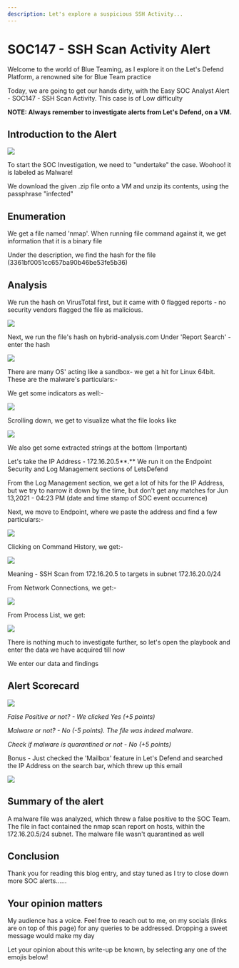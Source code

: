 ```yaml
---
description: Let's explore a suspicious SSH Activity...
---
```


# SOC147 - SSH Scan Activity Alert

Welcome to the world of Blue Teaming, as I explore it on the Let's Defend Platform, a renowned site for Blue Team practice

Today, we are going to get our hands dirty, with the Easy SOC Analyst Alert - SOC147 - SSH Scan Activity. This case is of Low difficulty

**NOTE: Always remember to investigate alerts from Let's Defend, on a VM.**

## Introduction to the Alert

![](../.gitbook/assets/7.png)

To start the SOC Investigation, we need to "undertake" the case. Woohoo! it is labeled as Malware!

We download the given .zip file onto a VM and unzip its contents, using the passphrase "infected"

## Enumeration

We get a file named 'nmap'. When running file command against it, we get information that it is a binary file

Under the description, we find the hash for the file (3361bf0051cc657ba90b46be53fe5b36)

## Analysis

We run the hash on VirusTotal first, but it came with 0 flagged reports - no security vendors flagged the file as malicious.

![](<../.gitbook/assets/3 (2).png>)

Next, we run the file's hash on hybrid-analysis.com Under 'Report Search' - enter the hash

![](../.gitbook/assets/4.png)

There are many OS' acting like a sandbox- we get a hit for Linux 64bit. These are the malware's particulars:-

We get some indicators as well:-

![](<../.gitbook/assets/5 (2).png>)

Scrolling down, we get to visualize what the file looks like

![](<../.gitbook/assets/6 (1).png>)

We also get some extracted strings at the bottom (Important)

Let's take the IP Address - 172.16.20.5**.** We run it on the Endpoint Security and Log Management sections of LetsDefend

From the Log Management section, we get a lot of hits for the IP Address, but we try to narrow it down by the time, but don't get any matches for Jun 13,2021 - 04:23 PM (date and time stamp of SOC event occurrence)

Next, we move to Endpoint, where we paste the address and find a few particulars:-

![](../.gitbook/assets/8.png)

Clicking on Command History, we get:-

![](../.gitbook/assets/9.png)

Meaning - SSH Scan from 172.16.20.5 to targets in subnet 172.16.20.0/24

From Network Connections, we get:-

![](../.gitbook/assets/9\(1\).png)

From Process List, we get:

![](../.gitbook/assets/10.png)

There is nothing much to investigate further, so let's open the playbook and enter the data we have acquired till now

We enter our data and findings

## Alert Scorecard

![](<../.gitbook/assets/11 (1).png>)

_False Positive or not? - We clicked Yes (+5 points)_

_Malware or not? - No (-5 points). The file was indeed malware._

_Check if malware is quarantined or not - No (+5 points)_

Bonus - Just checked the 'Mailbox' feature in Let's Defend and searched the IP Address on the search bar, which threw up this email

![](../.gitbook/assets/12.png)

## Summary of the alert

A malware file was analyzed, which threw a false positive to the SOC Team. The file in fact contained the nmap scan report on hosts, within the 172.16.20.5/24 subnet. The malware file wasn't quarantined as well

## Conclusion

Thank you for reading this blog entry, and stay tuned as I try to close down more SOC alerts……

## Your opinion matters

My audience has a voice. Feel free to reach out to me, on my socials (links are on top of this page) for any queries to be addressed. Dropping a sweet message would make my day

Let your opinion about this write-up be known, by selecting any one of the emojis below!
